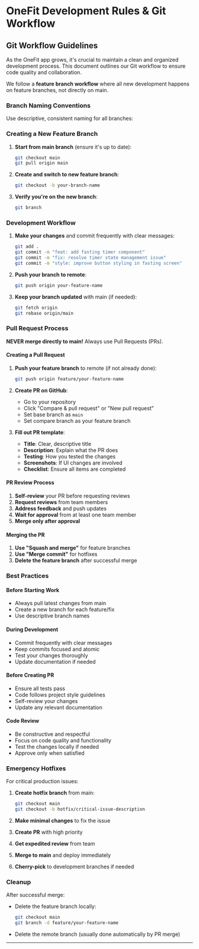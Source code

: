 # OneFit Development Rules & Git Workflow

## Git Workflow Guidelines

As the OneFit app grows, it's crucial to maintain a clean and organized development process. This document outlines our Git workflow to ensure code quality and collaboration.


We follow a **feature branch workflow** where all new development happens on feature branches, not directly on main.

### Branch Naming Conventions

Use descriptive, consistent naming for all branches:



### Creating a New Feature Branch

1. **Start from main branch** (ensure it's up to date):
   ```bash
   git checkout main
   git pull origin main
   ```

2. **Create and switch to new feature branch**:
   ```bash
   git checkout -b your-branch-name
   ```

3. **Verify you're on the new branch**:
   ```bash
   git branch
   ```

### Development Workflow

1. **Make your changes** and commit frequently with clear messages:
   ```bash
   git add .
   git commit -m "feat: add fasting timer component"
   git commit -m "fix: resolve timer state management issue"
   git commit -m "style: improve button styling in fasting screen"
   ```

2. **Push your branch to remote**:
   ```bash
   git push origin your-feature-name
   ```

3. **Keep your branch updated** with main (if needed):
   ```bash
   git fetch origin
   git rebase origin/main
   ```


### Pull Request Process

**NEVER merge directly to main!** Always use Pull Requests (PRs).

#### Creating a Pull Request

1. **Push your feature branch** to remote (if not already done):
   ```bash
   git push origin feature/your-feature-name
   ```

2. **Create PR on GitHub**:
   - Go to your repository
   - Click "Compare & pull request" or "New pull request"
   - Set base branch as `main`
   - Set compare branch as your feature branch

3. **Fill out PR template**:
   - **Title**: Clear, descriptive title
   - **Description**: Explain what the PR does
   - **Testing**: How you tested the changes
   - **Screenshots**: If UI changes are involved
   - **Checklist**: Ensure all items are completed

#### PR Review Process

1. **Self-review** your PR before requesting reviews
2. **Request reviews** from team members
3. **Address feedback** and push updates
4. **Wait for approval** from at least one team member
5. **Merge only after approval**

#### Merging the PR

1. **Use "Squash and merge"** for feature branches
2. **Use "Merge commit"** for hotfixes
3. **Delete the feature branch** after successful merge

### Best Practices

#### Before Starting Work
- Always pull latest changes from main
- Create a new branch for each feature/fix
- Use descriptive branch names

#### During Development
- Commit frequently with clear messages
- Keep commits focused and atomic
- Test your changes thoroughly
- Update documentation if needed

#### Before Creating PR
- Ensure all tests pass
- Code follows project style guidelines
- Self-review your changes
- Update any relevant documentation

#### Code Review
- Be constructive and respectful
- Focus on code quality and functionality
- Test the changes locally if needed
- Approve only when satisfied

### Emergency Hotfixes

For critical production issues:

1. **Create hotfix branch** from main:
   ```bash
   git checkout main
   git checkout -b hotfix/critical-issue-description
   ```

2. **Make minimal changes** to fix the issue
3. **Create PR** with high priority
4. **Get expedited review** from team
5. **Merge to main** and deploy immediately
6. **Cherry-pick** to development branches if needed



### Cleanup

After successful merge:
- Delete the feature branch locally:
  ```bash
  git checkout main
  git branch -d feature/your-feature-name
  ```
- Delete the remote branch (usually done automatically by PR merge)

---

